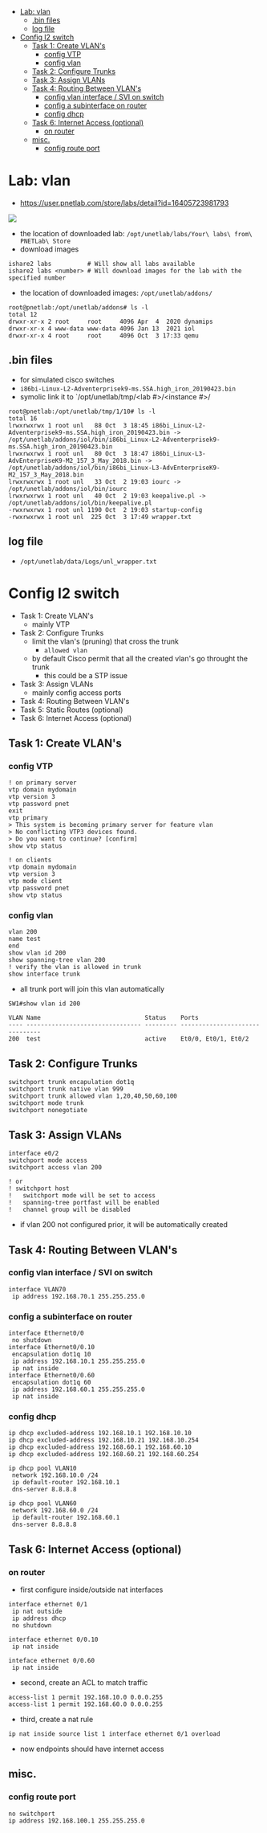 - [Lab: vlan](#lab-vlan)
  - [.bin files](#bin-files)
  - [log file](#log-file)
- [Config l2 switch](#config-l2-switch)
  - [Task 1: Create VLAN's](#task-1-create-vlans)
    - [config VTP](#config-vtp)
    - [config vlan](#config-vlan)
  - [Task 2: Configure Trunks](#task-2-configure-trunks)
  - [Task 3: Assign VLANs](#task-3-assign-vlans)
  - [Task 4: Routing Between VLAN's](#task-4-routing-between-vlans)
    - [config vlan interface / SVI on switch](#config-vlan-interface--svi-on-switch)
    - [config a subinterface on router](#config-a-subinterface-on-router)
    - [config dhcp](#config-dhcp)
  - [Task 6: Internet Access (optional)](#task-6-internet-access-optional)
    - [on router](#on-router)
  - [misc.](#misc)
    - [config route port](#config-route-port)

# Lab: vlan

* https://user.pnetlab.com/store/labs/detail?id=16405723981793

![](img/2024-10-09-15-21-04.png)

* the location of downloaded lab: `/opt/unetlab/labs/Your\ labs\ from\ PNETLab\ Store`
* download images

```
ishare2 labs          # Will show all labs available
ishare2 labs <number> # Will download images for the lab with the specified number
```

* the location of downloaded images: `/opt/unetlab/addons/`

```
root@pnetlab:/opt/unetlab/addons# ls -l
total 12
drwxr-xr-x 2 root     root     4096 Apr  4  2020 dynamips
drwxr-xr-x 4 www-data www-data 4096 Jan 13  2021 iol
drwxr-xr-x 4 root     root     4096 Oct  3 17:33 qemu
```

## .bin files

* for simulated cisco switches
* `i86bi-Linux-L2-Adventerprisek9-ms.SSA.high_iron_20190423.bin`
* symolic link it to `/opt/unetlab/tmp/<lab #>/<instance #>/

```
root@pnetlab:/opt/unetlab/tmp/1/10# ls -l
total 16
lrwxrwxrwx 1 root unl   88 Oct  3 18:45 i86bi_Linux-L2-Adventerprisek9-ms.SSA.high_iron_20190423.bin -> /opt/unetlab/addons/iol/bin/i86bi_Linux-L2-Adventerprisek9-ms.SSA.high_iron_20190423.bin
lrwxrwxrwx 1 root unl   80 Oct  3 18:47 i86bi_Linux-L3-AdvEnterpriseK9-M2_157_3_May_2018.bin -> /opt/unetlab/addons/iol/bin/i86bi_Linux-L3-AdvEnterpriseK9-M2_157_3_May_2018.bin
lrwxrwxrwx 1 root unl   33 Oct  2 19:03 iourc -> /opt/unetlab/addons/iol/bin/iourc
lrwxrwxrwx 1 root unl   40 Oct  2 19:03 keepalive.pl -> /opt/unetlab/addons/iol/bin/keepalive.pl
-rwxrwxrwx 1 root unl 1190 Oct  2 19:03 startup-config
-rwxrwxrwx 1 root unl  225 Oct  3 17:49 wrapper.txt
```

## log file

* `/opt/unetlab/data/Logs/unl_wrapper.txt`

# Config l2 switch

* Task 1: Create VLAN's
  * mainly VTP
* Task 2: Configure Trunks
  *  limit the vlan's (pruning) that cross the trunk
     *  `allowed vlan`
  *  by default Cisco permit that all the created vlan's go throught the trunk
     *  this could be a STP issue
* Task 3: Assign VLANs
  * mainly config access ports
* Task 4: Routing Between VLAN's
* Task 5: Static Routes (optional)
* Task 6: Internet Access (optional)

## Task 1: Create VLAN's

### config VTP

```
! on primary server
vtp domain mydomain
vtp version 3
vtp password pnet
exit
vtp primary
> This system is becoming primary server for feature vlan 
> No conflicting VTP3 devices found.
> Do you want to continue? [confirm]
show vtp status

! on clients
vtp domain mydomain
vtp version 3
vtp mode client
vtp password pnet
show vtp status
```

### config vlan

```
vlan 200
name test
end
show vlan id 200
show spanning-tree vlan 200
! verify the vlan is allowed in trunk
show interface trunk
```

* all trunk port will join this vlan automatically

```
SW1#show vlan id 200

VLAN Name                             Status    Ports
---- -------------------------------- --------- -------------------------------
200  test                             active    Et0/0, Et0/1, Et0/2
```

## Task 2: Configure Trunks

```
switchport trunk encapulation dot1q
switchport trunk native vlan 999
switchport trunk allowed vlan 1,20,40,50,60,100
switchport mode trunk
switchport nonegotiate
```

## Task 3: Assign VLANs

```
interface e0/2
switchport mode access
switchport access vlan 200

! or 
! switchport host
!   switchport mode will be set to access
!   spanning-tree portfast will be enabled
!   channel group will be disabled
```

* if vlan 200 not configured prior, it will be automatically created

## Task 4: Routing Between VLAN's

### config vlan interface / SVI on switch

```
interface VLAN70
 ip address 192.168.70.1 255.255.255.0
```

### config a subinterface on router

```
interface Ethernet0/0
 no shutdown
interface Ethernet0/0.10
 encapsulation dot1q 10
 ip address 192.168.10.1 255.255.255.0
 ip nat inside
interface Ethernet0/0.60
 encapsulation dot1q 60
 ip address 192.168.60.1 255.255.255.0
 ip nat inside
```

### config dhcp

```
ip dhcp excluded-address 192.168.10.1 192.168.10.10
ip dhcp excluded-address 192.168.10.21 192.168.10.254
ip dhcp excluded-address 192.168.60.1 192.168.60.10
ip dhcp excluded-address 192.168.60.21 192.168.60.254

ip dhcp pool VLAN10
 network 192.168.10.0 /24
 ip default-router 192.168.10.1
 dns-server 8.8.8.8 

ip dhcp pool VLAN60
 network 192.168.60.0 /24
 ip default-router 192.168.60.1
 dns-server 8.8.8.8
```

## Task 6: Internet Access (optional)

### on router

* first configure inside/outside nat interfaces

```
interface ethernet 0/1
 ip nat outside
 ip address dhcp
 no shutdown

interface ethernet 0/0.10
 ip nat inside

inteface ethernet 0/0.60
 ip nat inside
```
* second, create an ACL to match traffic

```
access-list 1 permit 192.168.10.0 0.0.0.255
access-list 1 permit 192.168.60.0 0.0.0.255
```

* third, create a nat rule

```
ip nat inside source list 1 interface ethernet 0/1 overload
```

* now endpoints should have internet access

## misc.

### config route port

```
no switchport
ip address 192.168.100.1 255.255.255.0
```

